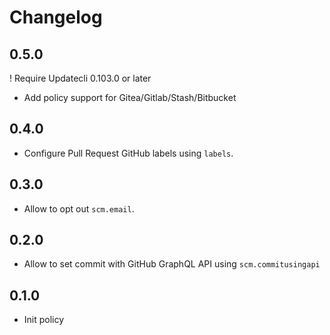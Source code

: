 # Changelog

## 0.5.0

! Require Updatecli 0.103.0 or later

* Add policy support for Gitea/Gitlab/Stash/Bitbucket

## 0.4.0

* Configure Pull Request GitHub labels using `labels`.

## 0.3.0

* Allow to opt out `scm.email`.

## 0.2.0

* Allow to set commit with GitHub GraphQL API using `scm.commitusingapi`

## 0.1.0

* Init policy

